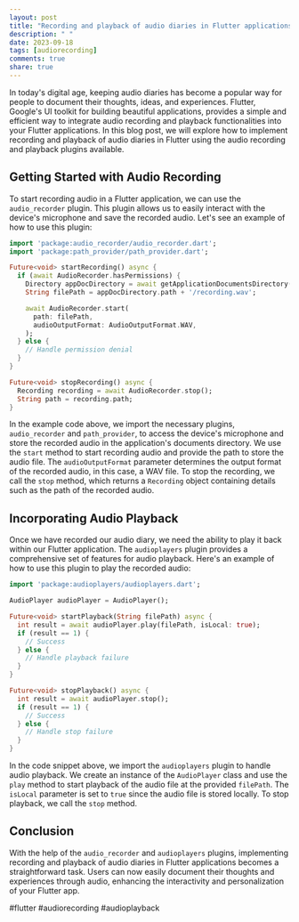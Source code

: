```yaml
---
layout: post
title: "Recording and playback of audio diaries in Flutter applications"
description: " "
date: 2023-09-18
tags: [audiorecording]
comments: true
share: true
---
```


In today's digital age, keeping audio diaries has become a popular way for people to document their thoughts, ideas, and experiences. Flutter, Google's UI toolkit for building beautiful applications, provides a simple and efficient way to integrate audio recording and playback functionalities into your Flutter applications. In this blog post, we will explore how to implement recording and playback of audio diaries in Flutter using the audio recording and playback plugins available.

## Getting Started with Audio Recording

To start recording audio in a Flutter application, we can use the `audio_recorder` plugin. This plugin allows us to easily interact with the device's microphone and save the recorded audio. Let's see an example of how to use this plugin:

```dart
import 'package:audio_recorder/audio_recorder.dart';
import 'package:path_provider/path_provider.dart';

Future<void> startRecording() async {
  if (await AudioRecorder.hasPermissions) {
    Directory appDocDirectory = await getApplicationDocumentsDirectory();
    String filePath = appDocDirectory.path + '/recording.wav';

    await AudioRecorder.start(
      path: filePath,
      audioOutputFormat: AudioOutputFormat.WAV,
    );
  } else {
    // Handle permission denial
  }
}

Future<void> stopRecording() async {
  Recording recording = await AudioRecorder.stop();
  String path = recording.path;
}
```

In the example code above, we import the necessary plugins, `audio_recorder` and `path_provider`, to access the device's microphone and store the recorded audio in the application's documents directory. We use the `start` method to start recording audio and provide the path to store the audio file. The `audioOutputFormat` parameter determines the output format of the recorded audio, in this case, a WAV file. To stop the recording, we call the `stop` method, which returns a `Recording` object containing details such as the path of the recorded audio.

## Incorporating Audio Playback

Once we have recorded our audio diary, we need the ability to play it back within our Flutter application. The `audioplayers` plugin provides a comprehensive set of features for audio playback. Here's an example of how to use this plugin to play the recorded audio:

```dart
import 'package:audioplayers/audioplayers.dart';

AudioPlayer audioPlayer = AudioPlayer();

Future<void> startPlayback(String filePath) async {
  int result = await audioPlayer.play(filePath, isLocal: true);
  if (result == 1) {
    // Success
  } else {
    // Handle playback failure
  }
}

Future<void> stopPlayback() async {
  int result = await audioPlayer.stop();
  if (result == 1) {
    // Success
  } else {
    // Handle stop failure
  }
}
```

In the code snippet above, we import the `audioplayers` plugin to handle audio playback. We create an instance of the `AudioPlayer` class and use the `play` method to start playback of the audio file at the provided `filePath`. The `isLocal` parameter is set to `true` since the audio file is stored locally. To stop playback, we call the `stop` method.

## Conclusion

With the help of the `audio_recorder` and `audioplayers` plugins, implementing recording and playback of audio diaries in Flutter applications becomes a straightforward task. Users can now easily document their thoughts and experiences through audio, enhancing the interactivity and personalization of your Flutter app.

#flutter #audiorecording #audioplayback